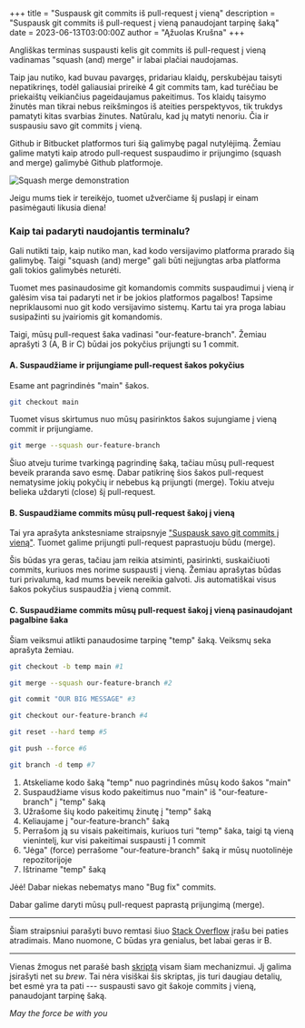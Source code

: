 +++
title = "Suspausk git commits iš pull-request į vieną"
description = "Suspausk git commits iš pull-request į vieną panaudojant tarpinę šaką"
date = 2023-06-13T03:00:00Z
author = "Ąžuolas Krušna"
+++

Angliškas terminas suspausti kelis git commits iš pull-request į vieną vadinamas "squash (and) merge" ir labai plačiai naudojamas.

Taip jau nutiko, kad buvau pavargęs, pridariau klaidų, perskubėjau taisyti nepatikrinęs, todėl galiausiai prireikė 4 git commits tam, kad turėčiau be priekaištų veikiančius pageidaujamus pakeitimus. Tos klaidų taisymo žinutės man tikrai nebus reikšmingos iš ateities perspektyvos, tik trukdys pamatyti kitas svarbias žinutes. Natūralu, kad jų matyti nenoriu. Čia ir suspausiu savo git commits į vieną.

Github ir Bitbucket platformos turi šią galimybę pagal nutylėjimą. Žemiau galime matyti kaip atrodo pull-request suspaudimo ir prijungimo (squash and merge) galimybė Github platformoje.

![Squash merge demonstration](../squash_merge_demonstration.png)

Jeigu mums tiek ir tereikėjo, tuomet užverčiame šį puslapį ir einam pasimėgauti likusia diena!

### Kaip tai padaryti naudojantis terminalu?

Gali nutikti taip, kaip nutiko man, kad kodo versijavimo platforma prarado šią galimybę. Taigi "squash (and) merge" gali būti neįjungtas arba platforma gali tokios galimybės neturėti.

Tuomet mes pasinaudosime git komandomis commits suspaudimui į vieną ir galėsim visa tai padaryti net ir be jokios platformos pagalbos! Tapsime nepriklausomi nuo git kodo versijavimo sistemų. Kartu tai yra proga labiau susipažinti su įvairiomis git komandomis.

Taigi, mūsų pull-request šaka vadinasi "our-feature-branch". Žemiau aprašyti 3 (A, B ir C) būdai jos pokyčius prijungti su 1 commit.

#### A. Suspaudžiame ir prijungiame pull-request šakos pokyčius

Esame ant pagrindinės "main" šakos.

```zsh
git checkout main
```

Tuomet visus skirtumus nuo mūsų pasirinktos šakos sujungiame į vieną commit ir prijungiame.

```zsh
git merge --squash our-feature-branch
```

Šiuo atveju turime tvarkingą pagrindinę šaką, tačiau mūsų pull-request beveik praranda savo esmę. Dabar patikrinę šios šakos pull-request nematysime jokių pokyčių ir nebebus ką prijungti (merge). Tokiu atveju belieka uždaryti (close) šį pull-request.

#### B. Suspaudžiame commits mūsų pull-request šakoj į vieną

Tai yra aprašyta ankstesniame straipsnyje ["Suspausk savo git commits į vieną"](https://www.aziogas.lt/suspausk-savo-git-commits-i-viena). Tuomet galime prijungti pull-request paprastuoju būdu (merge).

Šis būdas yra geras, tačiau jam reikia atsiminti, pasirinkti, suskaičiuoti commits, kuriuos mes norime suspausti į vieną. Žemiau aprašytas būdas turi privalumą, kad mums beveik nereikia galvoti. Jis automatiškai visus šakos pokyčius suspaudžia į vieną commit.

#### C. Suspaudžiame commits mūsų pull-request šakoj į vieną pasinaudojant pagalbine šaka

Šiam veiksmui atlikti panaudosime tarpinę "temp" šaką. Veiksmų seka aprašyta žemiau.
```zsh
git checkout -b temp main #1

git merge --squash our-feature-branch #2

git commit "OUR BIG MESSAGE" #3

git checkout our-feature-branch #4

git reset --hard temp #5

git push --force #6

git branch -d temp #7
```

1. Atskeliame kodo šaką "temp" nuo pagrindinės mūsų kodo šakos "main"
2. Suspaudžiame visus kodo pakeitimus nuo "main" iš "our-feature-branch" į "temp" šaką
3. Užrašome šių kodo pakeitimų žinutę į "temp" šaką
4. Keliaujame į "our-feature-branch" šaką
5. Perrašom ją su visais pakeitimais, kuriuos turi "temp" šaka, taigi tą vieną vienintelį, kur visi pakeitimai suspausti į 1 commit
6. "Jėga" (force) perrašome "our-feature-branch" šaką ir mūsų nuotolinėje repozitorijoje
7. Ištriname "temp" šaką

Jėė! Dabar niekas nebematys mano "Bug fix" commits.

Dabar galime daryti mūsų pull-request paprastą prijungimą (merge).

***

Šiam straipsniui parašyti buvo remtasi šiuo [Stack Overflow](https://stackoverflow.com/a/69827502/7714279) įrašu bei paties atradimais. Mano nuomone, C būdas yra genialus, bet labai geras ir B.

***

Vienas žmogus net parašė bash [skriptą](https://github.com/sheerun/git-squash) visam šiam mechanizmui. Jį galima įsirašyti net su _brew_. Tai nėra visiškai šis skriptas, jis turi daugiau detalių, bet esmė yra ta pati --- suspausti savo git šakoje commits į vieną, panaudojant tarpinę šaką.

_May the force be with you_
